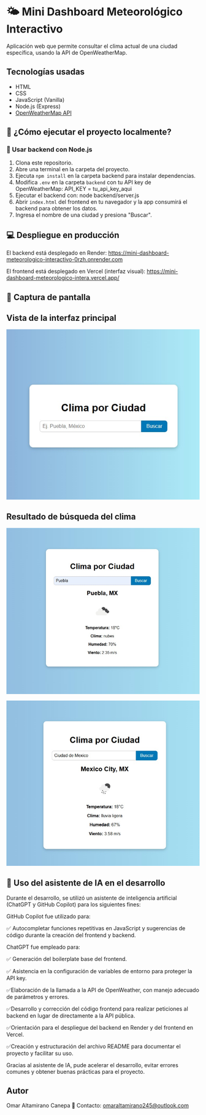 # 🌤️ Mini Dashboard Meteorológico Interactivo

Aplicación web que permite consultar el clima actual de una ciudad específica, usando la API de OpenWeatherMap.

## Tecnologías usadas

- HTML
- CSS
- JavaScript (Vanilla)
- Node.js (Express)
- [OpenWeatherMap API](https://openweathermap.org/api)

## 🚀 ¿Cómo ejecutar el proyecto localmente?

### 🔧 Usar backend con Node.js

1. Clona este repositorio.
2. Abre una terminal en la carpeta del proyecto.
3. Ejecuta `npm install` en la carpeta backend para instalar dependencias.
4. Modifica `.env` en la carpeta `backend` con tu API key de OpenWeatherMap: API_KEY = tu_api_key_aqui
5. Ejecutar el backend con: node backend/server.js
6. Abrir `index.html` del frontend en tu navegador y la app consumirá el backend para obtener los datos.
7. Ingresa el nombre de una ciudad y presiona "Buscar".

## 💻 Despliegue en producción

El backend está desplegado en Render:
https://mini-dashboard-meteorologico-interactivo-0rzh.onrender.com

El frontend está desplegado en Vercel  (interfaz visual):
https://mini-dashboard-meteorologico-intera.vercel.app/

## 📸 Captura de pantalla

## Vista de la interfaz principal

![Interfaz principal](./images/captura1.jpg)

## Resultado de búsqueda del clima

![Clima consultado](./images/captura2.jpg)

![Clima consultado](./images/captura4.jpg)

## 🤖 Uso del asistente de IA en el desarrollo

Durante el desarrollo, se utilizó un asistente de inteligencia artificial (ChatGPT y  GitHub Copilot) para los siguientes fines:

GitHub Copilot fue utilizado para:

✅ Autocompletar funciones repetitivas en JavaScript y sugerencias de código durante la creación del frontend y backend.

ChatGPT fue empleado para:

✅ Generación del boilerplate base del frontend.

✅ Asistencia en la configuración de variables de entorno para proteger la API key.

✅Elaboración de la llamada a la API de OpenWeather, con manejo adecuado de parámetros y errores.

✅Desarrollo y corrección del código frontend para realizar peticiones al backend en lugar de directamente a la API pública.

✅Orientación para el despliegue del backend en Render y del frontend en Vercel.

✅Creación y estructuración del archivo README para documentar el proyecto y facilitar su uso.

Gracias al asistente de IA, pude acelerar el desarrollo, evitar errores comunes y obtener buenas prácticas para el proyecto.


## Autor

Omar Altamirano Canepa
📧 Contacto: omaraltamirano245@outlook.com



